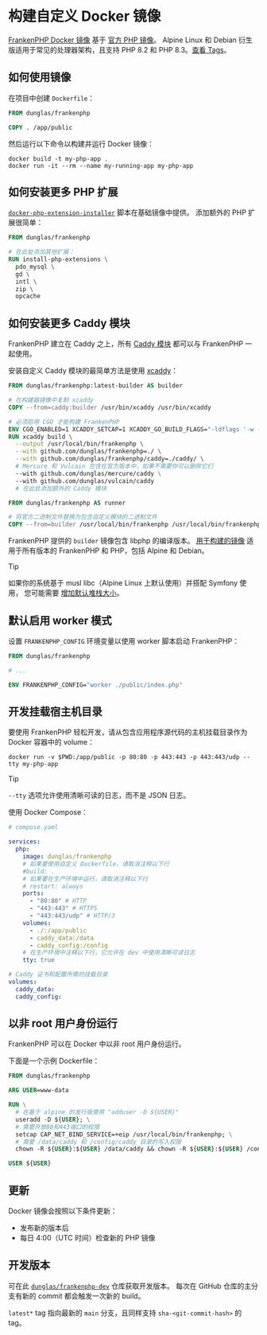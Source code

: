 # 构建自定义 Docker 镜像

[FrankenPHP Docker 镜像](https://hub.docker.com/r/dunglas/frankenphp) 基于 [官方 PHP 镜像](https://hub.docker.com/_/php/)。
Alpine Linux 和 Debian 衍生版适用于常见的处理器架构，且支持 PHP 8.2 和 PHP 8.3。[查看 Tags](https://hub.docker.com/r/dunglas/frankenphp/tags)。

## 如何使用镜像

在项目中创建 `Dockerfile`：

```dockerfile
FROM dunglas/frankenphp

COPY . /app/public
```

然后运行以下命令以构建并运行 Docker 镜像：

```console
docker build -t my-php-app .
docker run -it --rm --name my-running-app my-php-app
```

## 如何安装更多 PHP 扩展

[`docker-php-extension-installer`](https://github.com/mlocati/docker-php-extension-installer) 脚本在基础镜像中提供。
添加额外的 PHP 扩展很简单：

```dockerfile
FROM dunglas/frankenphp

# 在此处添加其他扩展：
RUN install-php-extensions \
  pdo_mysql \
  gd \
  intl \
  zip \
  opcache
```

## 如何安装更多 Caddy 模块

FrankenPHP 建立在 Caddy 之上，所有 [Caddy 模块](https://caddyserver.com/docs/modules/) 都可以与 FrankenPHP 一起使用。

安装自定义 Caddy 模块的最简单方法是使用 [xcaddy](https://github.com/caddyserver/xcaddy)：

```dockerfile
FROM dunglas/frankenphp:latest-builder AS builder

# 在构建器镜像中复制 xcaddy
COPY --from=caddy:builder /usr/bin/xcaddy /usr/bin/xcaddy

# 必须启用 CGO 才能构建 FrankenPHP
ENV CGO_ENABLED=1 XCADDY_SETCAP=1 XCADDY_GO_BUILD_FLAGS="-ldflags '-w -s'"
RUN xcaddy build \
  --output /usr/local/bin/frankenphp \
  --with github.com/dunglas/frankenphp=./ \
  --with github.com/dunglas/frankenphp/caddy=./caddy/ \
  # Mercure 和 Vulcain 包含在官方版本中，如果不需要你可以删除它们
  --with github.com/dunglas/mercure/caddy \
  --with github.com/dunglas/vulcain/caddy
  # 在此处添加额外的 Caddy 模块

FROM dunglas/frankenphp AS runner

# 将官方二进制文件替换为包含自定义模块的二进制文件
COPY --from=builder /usr/local/bin/frankenphp /usr/local/bin/frankenphp
```

FrankenPHP 提供的 `builder` 镜像包含 libphp 的编译版本。
[用于构建的镜像](https://hub.docker.com/r/dunglas/frankenphp/tags?name=builder) 适用于所有版本的 FrankenPHP 和 PHP，包括 Alpine 和 Debian。

> [!TIP]
>
> 如果你的系统基于 musl libc（Alpine Linux 上默认使用）并搭配 Symfony 使用，
> 您可能需要 [增加默认堆栈大小](compile.md#使用-xcaddy)。

## 默认启用 worker 模式

设置 `FRANKENPHP_CONFIG` 环境变量以使用 worker 脚本启动 FrankenPHP：

```dockerfile
FROM dunglas/frankenphp

# ...

ENV FRANKENPHP_CONFIG="worker ./public/index.php"
```

## 开发挂载宿主机目录

要使用 FrankenPHP 轻松开发，请从包含应用程序源代码的主机挂载目录作为 Docker 容器中的 volume：

```console
docker run -v $PWD:/app/public -p 80:80 -p 443:443 -p 443:443/udp --tty my-php-app
```

> [!TIP]
>
> `--tty` 选项允许使用清晰可读的日志，而不是 JSON 日志。

使用 Docker Compose：

```yaml
# compose.yaml

services:
  php:
    image: dunglas/frankenphp
    # 如果要使用自定义 Dockerfile，请取消注释以下行
    #build: .
    # 如果要在生产环境中运行，请取消注释以下行
    # restart: always
    ports:
      - "80:80" # HTTP
      - "443:443" # HTTPS
      - "443:443/udp" # HTTP/3
    volumes:
      - ./:/app/public
      - caddy_data:/data
      - caddy_config:/config
    # 在生产环境中注释以下行，它允许在 dev 中使用清晰可读日志
    tty: true

# Caddy 证书和配置所需的挂载目录
volumes:
  caddy_data:
  caddy_config:
```

## 以非 root 用户身份运行

FrankenPHP 可以在 Docker 中以非 root 用户身份运行。

下面是一个示例 Dockerfile：

```dockerfile
FROM dunglas/frankenphp

ARG USER=www-data

RUN \
  # 在基于 alpine 的发行版使用 "adduser -D ${USER}"
  useradd -D ${USER}; \
  # 需要开放80和443端口的权限
  setcap CAP_NET_BIND_SERVICE=+eip /usr/local/bin/frankenphp; \
  # 需要 /data/caddy 和 /config/caddy 目录的写入权限
  chown -R ${USER}:${USER} /data/caddy && chown -R ${USER}:${USER} /config/caddy;

USER ${USER}
```

## 更新

Docker 镜像会按照以下条件更新：

* 发布新的版本后
* 每日 4:00（UTC 时间）检查新的 PHP 镜像

## 开发版本

可在此 [`dunglas/frankenphp-dev`](https://hub.docker.com/repository/docker/dunglas/frankenphp-dev) 仓库获取开发版本。
每次在 GitHub 仓库的主分支有新的 commit 都会触发一次新的 build。

`latest*` tag 指向最新的 `main` 分支，且同样支持 `sha-<git-commit-hash>` 的 tag。
